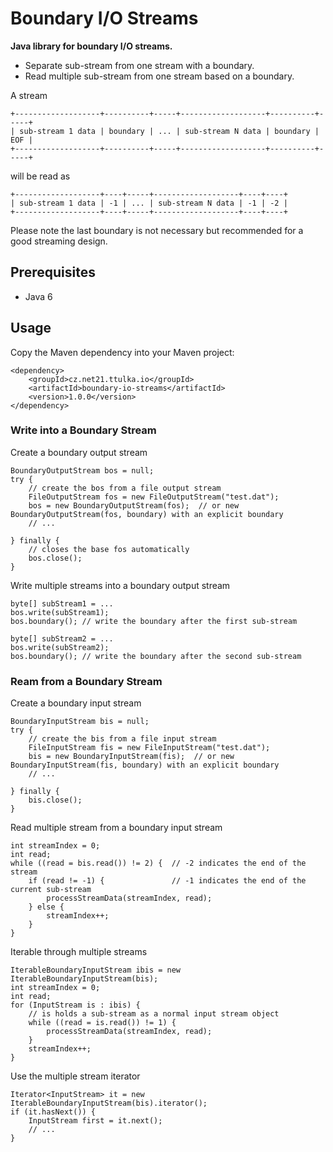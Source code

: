 # Boundary I/O Streams

**Java library for boundary I/O streams.**

- Separate sub-stream from one stream with a boundary.
- Read multiple sub-stream from one stream based on a boundary.

A stream
```
+-------------------+----------+-----+-------------------+----------+-----+
| sub-stream 1 data | boundary | ... | sub-stream N data | boundary | EOF |  
+-------------------+----------+-----+-------------------+----------+-----+
```
will be read as
```
+-------------------+----+-----+-------------------+----+----+
| sub-stream 1 data | -1 | ... | sub-stream N data | -1 | -2 | 
+-------------------+----+-----+-------------------+----+----+
```

Please note the last boundary is not necessary but recommended for a good streaming design.

## Prerequisites
- Java 6

## Usage

Copy the Maven dependency into your Maven project:
```
<dependency>
    <groupId>cz.net21.ttulka.io</groupId>
    <artifactId>boundary-io-streams</artifactId>
    <version>1.0.0</version>
</dependency>
```

### Write into a Boundary Stream

Create a boundary output stream
```
BoundaryOutputStream bos = null;
try {
    // create the bos from a file output stream 
    FileOutputStream fos = new FileOutputStream("test.dat");
    bos = new BoundaryOutputStream(fos);  // or new BoundaryOutputStream(fos, boundary) with an explicit boundary  
    // ...

} finally {
    // closes the base fos automatically
    bos.close();
}
```

Write multiple streams into a boundary output stream
```
byte[] subStream1 = ...
bos.write(subStream1);
bos.boundary(); // write the boundary after the first sub-stream

byte[] subStream2 = ...
bos.write(subStream2);
bos.boundary(); // write the boundary after the second sub-stream
```

### Ream from a Boundary Stream

Create a boundary input stream
```
BoundaryInputStream bis = null;
try {
    // create the bis from a file input stream
    FileInputStream fis = new FileInputStream("test.dat");
    bis = new BoundaryInputStream(fis);  // or new BoundaryInputStream(fis, boundary) with an explicit boundary
    // ...

} finally {
    bis.close();
}
```

Read multiple stream from a boundary input stream
```
int streamIndex = 0;
int read;
while ((read = bis.read()) != 2) {  // -2 indicates the end of the stream
    if (read != -1) {               // -1 indicates the end of the current sub-stream
        processStreamData(streamIndex, read);
    } else {
        streamIndex++;
    }
}
```

Iterable through multiple streams
```
IterableBoundaryInputStream ibis = new IterableBoundaryInputStream(bis);
int streamIndex = 0;
int read;
for (InputStream is : ibis) {
    // is holds a sub-stream as a normal input stream object
    while ((read = is.read()) != 1) {
        processStreamData(streamIndex, read);
    }
    streamIndex++;
}
```

Use the multiple stream iterator
```
Iterator<InputStream> it = new IterableBoundaryInputStream(bis).iterator();
if (it.hasNext()) {
    InputStream first = it.next();
    // ...
}
```